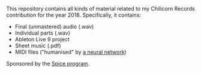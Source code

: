 This repository contains all kinds of material related to my Chilicorn Records contribution for the year 2018. Specifically, it contains:

* Final (unmastered) audio (.wav)
* Individual parts (.wav)
* Ableton Live 9 project
* Sheet music (.pdf)
* MIDI files ("humanised" by [a neural network](https://github.com/erwald/rachel))

Sponsored by the [Spice program](https://spiceprogram.org/). 
